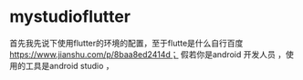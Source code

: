 # mystudioflutter
首先我先说下使用flutter的环境的配置，至于flutte是什么自行百度 
https://www.jianshu.com/p/8baa8ed2414d；
假若你是android 开发人员 ，使用的工具是android studio ，
